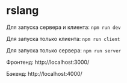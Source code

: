 # rslang

Для запуска сервера и клиента: ```npm run dev```

Для запуска только клиента: ```npm run client```

Для запуска только сервера: ```npm run server```

Фронтенд: http://localhost:3000/

Бэкенд: http://localhost:4000/

